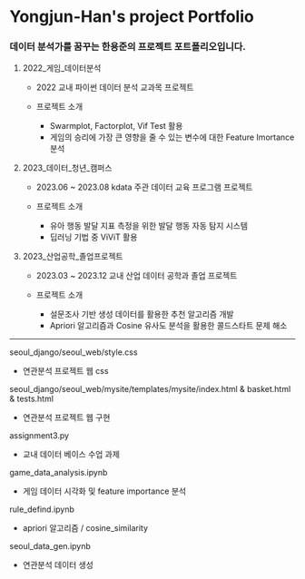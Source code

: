 # Yongjun-Han's project Portfolio
### 데이터 분석가를 꿈꾸는 한용준의 프로젝트 포트폴리오입니다.


1. 2022_게임_데이터분석
    - 2022 교내 파이썬 데이터 분석 교과목 프로젝트
    - 프로젝트 소개

      - Swarmplot, Factorplot, Vif Test 활용
      - 게임의 승리에 가장 큰 영향을 줄 수 있는 변수에 대한 Feature Imortance 분석
    
2. 2023_데이터_청년_캠퍼스
    - 2023.06 ~ 2023.08 kdata 주관 데이터 교육 프로그램 프로젝트
    - 프로젝트 소개

      - 유아 행동 발달 지표 측정을 위한 발달 행동 자동 탐지 시스템
      - 딥러닝 기법 중 ViViT 활용

3. 2023_산업공학_졸업프로젝트
    - 2023.03 ~ 2023.12 교내 산업 데이터 공학과 졸업 프로젝트
    - 프로젝트 소개

      - 설문조사 기반 생성 데이터를 활용한 추천 알고리즘 개발
      - Apriori 알고리즘과 Cosine 유사도 분석을 활용한 콜드스타트 문제 해소
---
seoul_django/seoul_web/style.css
- 연관분석 프로젝트 웹 css

seoul_django/seoul_web/mysite/templates/mysite/index.html & basket.html & tests.html
- 연관분석 프로젝트 웹 구현

assignment3.py
- 교내 데이터 베이스 수업 과제

game_data_analysis.ipynb
- 게임 데이터 시각화 및 feature importance 분석

rule_defind.ipynb
- apriori 알고리즘 / cosine_similarity

seoul_data_gen.ipynb
- 연관분석 데이터 생성
